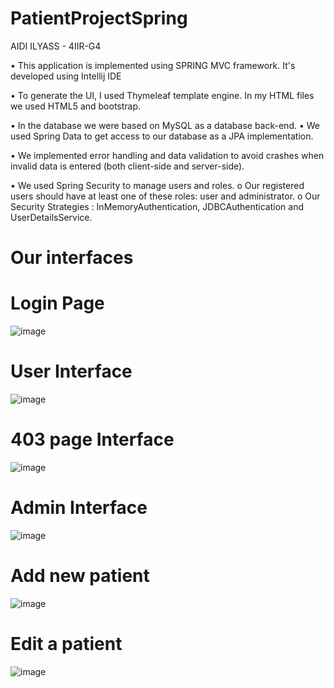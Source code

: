 # PatientProjectSpring
AIDI ILYASS - 4IIR-G4

•	This application is implemented using SPRING MVC framework.
It's developed using Intellij IDE

•	To generate the UI, I used Thymeleaf template engine.
In my HTML files we used HTML5 and bootstrap.

•	In the database we were based on MySQL as a database back-end.
•	We used Spring Data to get access to our database as a JPA implementation.

•	We implemented error handling and data validation to avoid crashes when invalid data is entered (both client-side and server-side).

•	We used Spring Security to manage users and roles.
    o	Our registered users should have at least one of these roles: user and administrator.
    o   Our Security Strategies : InMemoryAuthentication, JDBCAuthentication and UserDetailsService.
    
# Our interfaces
# Login Page 
![image](https://user-images.githubusercontent.com/74270120/165178439-87499def-d33f-42c8-b4c3-e91b4d928c3d.png)

# User Interface 
![image](https://user-images.githubusercontent.com/74270120/165178539-22a34c69-1bce-45a4-a908-881b1d83c706.png)

# 403 page Interface
![image](https://user-images.githubusercontent.com/74270120/165178893-03926ee4-2166-4f26-b945-05409359969e.png)

# Admin Interface 
![image](https://user-images.githubusercontent.com/74270120/165178652-b1ab5d9d-020f-410f-b62f-4fe95be4f0a5.png)

# Add new patient
![image](https://user-images.githubusercontent.com/74270120/165178769-4948d3ab-41ef-4755-8f6d-c4301fb6becf.png)

# Edit a patient
![image](https://user-images.githubusercontent.com/74270120/165178822-7401871a-82e4-4e12-94fd-fa654a0529ec.png)

